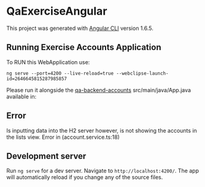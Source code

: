 # QaExerciseAngular

This project was generated with [Angular CLI](https://github.com/angular/angular-cli) version 1.6.5.

## Running Exercise Accounts Application

To RUN this WebApplication use:
  
  `ng serve --port=4200 --live-reload=true --webclipse-launch-id=2646645815287985857`

Please run it alongside the [qa-backend-accounts](https://github.com/abiswas12/qa-backend-accounts) src/main/java/App.java available in: 

## Error

Is inputting data into the H2 server however, is not showing the accounts in the lists view. Error in (account.service.ts:18)

## Development server

Run `ng serve` for a dev server. Navigate to `http://localhost:4200/`. The app will automatically reload if you change any of the source files.

